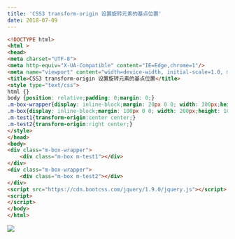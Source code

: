 ```yaml
---
title: 'CSS3 transform-origin 设置旋转元素的基点位置'
date: 2018-07-09
---   
```

```html
<!DOCTYPE html>
<html >
<head>
<meta charset="UTF-8">   
<meta http-equiv="X-UA-Compatible" content="IE=Edge,chrome=1"/>  
<meta name="viewport" content="width=device-width, initial-scale=1.0, minimum-scale=1.0, maximum-scale=1.0, user-scalable=no" />       
<title>CSS3 transform-origin 设置旋转元素的基点位置</title>
<style type="text/css">
html {}
body {position: relative;padding: 0;margin: 0;}
.m-box-wrapper{display: inline-block;margin: 20px 0 0; width: 300px;height:300px;border:1px solid #ddd;text-align: center;}
.m-box{display: inline-block;margin: 100px 0 0; width: 200px;height: 100px;transform: rotate(45deg); background: green;}
.m-test1{transform-origin:center center;}
.m-test2{transform-origin:right center;}
</style>
</head>
<body>
<div class="m-box-wrapper">
    <div class="m-box m-test1"></div>
</div>
<div class="m-box-wrapper">
    <div class="m-box m-test2"></div>
</div>
<script src="https://cdn.bootcss.com/jquery/1.9.0/jquery.js"></script>
<script>
</script>
</body>
</html>
```
  

![](https://img-blog.csdn.net/20180709105350870?watermark/2/text/aHR0cHM6Ly9ibG9nLmNzZG4ubmV0L3h1dG9uZ2Jhbw/font/5a6L5L2T/fontsize/400/fill/I0JBQkFCMA/dissolve/70)
